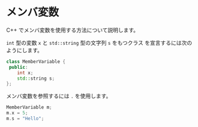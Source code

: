 # メンバ変数

C++ でメンバ変数を使用する方法について説明します。

`int` 型の変数 `x` と `std::string` 型の文字列 `s` をもつクラス
を宣言するには次のようにします。

```cpp
class MemberVariable {
 public:
    int x;
    std::string s;
};
```

メンバ変数を参照するには `.` を使用します。

```cpp
MemberVariable m;
m.x = 5;
m.s = "Hello";
```
